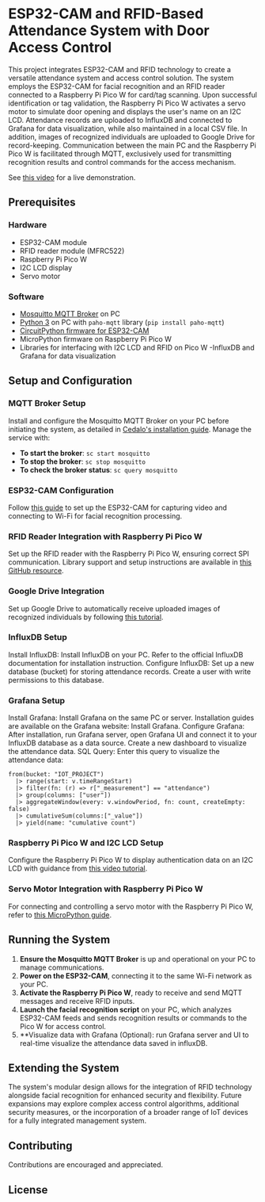 # ESP32-CAM and RFID-Based Attendance System with Door Access Control

This project integrates ESP32-CAM and RFID technology to create a versatile attendance system and access control solution.
The system employs the ESP32-CAM for facial recognition and an RFID reader connected to a Raspberry Pi Pico W for card/tag scanning. 
Upon successful identification or tag validation, the Raspberry Pi Pico W activates a servo motor to simulate door opening and displays the user's name on an I2C LCD. Attendance records are uploaded to InfluxDB and connected to Grafana for data visualization, while also maintained in a local CSV file. 
In addition, images of recognized individuals are uploaded to Google Drive for record-keeping.
Communication between the main PC and the Raspberry Pi Pico W is facilitated through MQTT, exclusively used for transmitting recognition results and control commands for the access mechanism.

See [this video](https://youtu.be/STzOZ4ky7z0?si=HyVFMCYeN7K7ofQj) for a live demonstration.

## Prerequisites

### Hardware
- ESP32-CAM module
- RFID reader module (MFRC522)
- Raspberry Pi Pico W
- I2C LCD display
- Servo motor

### Software
- [Mosquitto MQTT Broker](https://mosquitto.org/download/) on PC
- [Python 3](https://www.python.org/downloads/) on PC with `paho-mqtt` library (`pip install paho-mqtt`)
- [CircuitPython firmware for ESP32-CAM](https://circuitpython.org/board/esp32cam/)
- MicroPython firmware on Raspberry Pi Pico W
- Libraries for interfacing with I2C LCD and RFID on Pico W
-InfluxDB and Grafana for data visualization

## Setup and Configuration

### MQTT Broker Setup
Install and configure the Mosquitto MQTT Broker on your PC before initiating the system, as detailed in [Cedalo's installation guide](https://cedalo.com/blog/how-to-install-mosquitto-mqtt-broker-on-windows/). Manage the service with:
- **To start the broker**: `sc start mosquitto`
- **To stop the broker**: `sc stop mosquitto`
- **To check the broker status**: `sc query mosquitto`

### ESP32-CAM Configuration
Follow [this guide](https://how2electronics.com/face-recognition-based-attendance-system-using-esp32-cam/) to set up the ESP32-CAM for capturing video and connecting to Wi-Fi for facial recognition processing.

### RFID Reader Integration with Raspberry Pi Pico W
Set up the RFID reader with the Raspberry Pi Pico W, ensuring correct SPI communication. Library support and setup instructions are available in [this GitHub resource](https://github.com/wendlers/micropython-mfrc522).

### Google Drive Integration
Set up Google Drive to automatically receive uploaded images of recognized individuals by following [this tutorial](https://how2electronics.com/how-to-send-esp32-cam-captured-image-to-google-drive/).

### InfluxDB Setup
Install InfluxDB: Install InfluxDB on your PC. Refer to the official InfluxDB documentation for installation instruction.
Configure InfluxDB: Set up a new database (bucket) for storing attendance records. Create a user with write permissions to this database.

### Grafana Setup
Install Grafana: Install Grafana on the same PC or server. Installation guides are available on the Grafana website: Install Grafana.
Configure Grafana: After installation, run Grafana server, open Grafana UI and connect it to your InfluxDB database as a data source. 
Create a new dashboard to visualize the attendance data.
SQL Query: Enter this query to visualize the attendance data:
```
from(bucket: "IOT_PROJECT")
  |> range(start: v.timeRangeStart)
  |> filter(fn: (r) => r["_measurement"] == "attendance")
  |> group(columns: ["user"])
  |> aggregateWindow(every: v.windowPeriod, fn: count, createEmpty: false)
  |> cumulativeSum(columns:["_value"])
  |> yield(name: "cumulative count")
```

### Raspberry Pi Pico W and I2C LCD Setup
Configure the Raspberry Pi Pico W to display authentication data on an I2C LCD with guidance from [this video tutorial](https://youtu.be/bXLgxEcT1QU?si=CtYzVgTlwoT3zRW1).

### Servo Motor Integration with Raspberry Pi Pico W
For connecting and controlling a servo motor with the Raspberry Pi Pico W, refer to [this MicroPython guide](https://www.hackster.io/raspberry-pi/projects).

## Running the System

1. **Ensure the Mosquitto MQTT Broker** is up and operational on your PC to manage communications.
2. **Power on the ESP32-CAM**, connecting it to the same Wi-Fi network as your PC.
3. **Activate the Raspberry Pi Pico W**, ready to receive and send MQTT messages and receive RFID inputs.
4. **Launch the facial recognition script** on your PC, which analyzes ESP32-CAM feeds and sends recognition results or commands to the Pico W for access control.
5. **Visualize data with Grafana (Optional): run Grafana server and UI to real-time visualize the attendance data saved in influxDB.

## Extending the System
The system's modular design allows for the integration of RFID technology alongside facial recognition for enhanced security and flexibility. Future expansions may explore complex access control algorithms, additional security measures, or the incorporation of a broader range of IoT devices for a fully integrated management system.

## Contributing
Contributions are encouraged and appreciated.

## License
